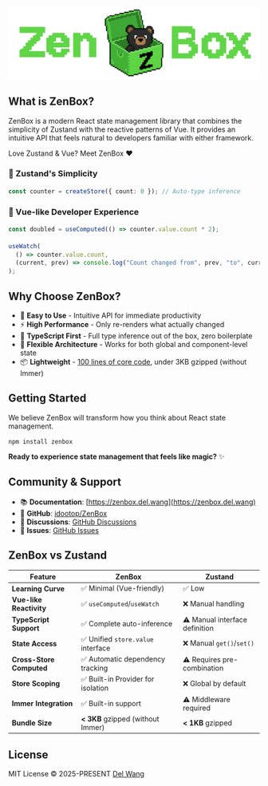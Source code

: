 ![ZenBox](/website/public/banners/top.png)

## What is ZenBox?

ZenBox is a modern React state management library that combines the simplicity of Zustand with the reactive patterns of Vue. It provides an intuitive API that feels natural to developers familiar with either framework.

Love Zustand & Vue? Meet ZenBox ❤️

### 🐻 Zustand's Simplicity

```ts
const counter = createStore({ count: 0 }); // Auto-type inference
```

### 💚 Vue-like Developer Experience

```ts
const doubled = useComputed(() => counter.value.count * 2);

useWatch(
  () => counter.value.count,
  (current, prev) => console.log("Count changed from", prev, "to", current)
);
```

## Why Choose ZenBox?

- 🚀 **Easy to Use** - Intuitive API for immediate productivity
- ⚡ **High Performance** - Only re-renders what actually changed
- 💪 **TypeScript First** - Full type inference out of the box, zero boilerplate
- 🎯 **Flexible Architecture** - Works for both global and component-level state
- 📦 **Lightweight** - [100 lines of core code](https://zenbox.del.wang/blog/react-state-management-in-100-lines), under 3KB gzipped (without Immer)

## Getting Started

We believe ZenBox will transform how you think about React state management.

```shell
npm install zenbox
```

**Ready to experience state management that feels like magic?** ✨

## Community & Support

- 📚 **Documentation**: [https://zenbox.del.wang](https://zenbox.del.wang)
- 🐙 **GitHub**: [idootop/ZenBox](https://github.com/idootop/ZenBox)
- 💬 **Discussions**: [GitHub Discussions](https://github.com/idootop/ZenBox/discussions)
- 🐛 **Issues**: [GitHub Issues](https://github.com/idootop/ZenBox/issues)

## ZenBox vs Zustand

| Feature                  | ZenBox                             | Zustand                        |
| ------------------------ | ---------------------------------- | ------------------------------ |
| **Learning Curve**       | ✅ Minimal (Vue-friendly)          | ✅ Low                         |
| **Vue-like Reactivity**  | ✅ `useComputed`/`useWatch`        | ❌ Manual handling             |
| **TypeScript Support**   | ✅ Complete auto-inference         | ⚠️ Manual interface definition |
| **State Access**         | ✅ Unified `store.value` interface | ❌ Manual `get()`/`set()`      |
| **Cross-Store Computed** | ✅ Automatic dependency tracking   | ⚠️ Requires pre-combination    |
| **Store Scoping**        | ✅ Built-in Provider for isolation | ❌ Global by default           |
| **Immer Integration**    | ✅ Built-in support                | ⚠️ Middleware required         |
| **Bundle Size**          | **< 3KB** gzipped (without Immer)  | **< 1KB** gzipped              |

## License

MIT License © 2025-PRESENT [Del Wang](https://del.wang)
